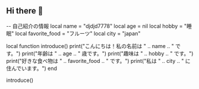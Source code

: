 ## Hi there 👋

-- 自己紹介の情報
local name = "djdjd7778"
local age = nil
local hobby = "睡眠"
local favorite_food = "フルーツ"
local city = "japan"


local function introduce()
    print("こんにちは！私の名前は " .. name .. " です。")
    print("年齢は " .. age .. " 歳です。")
    print("趣味は " .. hobby .. " です。")
    print("好きな食べ物は " .. favorite_food .. " です。")
    print("私は " .. city .. " に住んでいます。")
end


introduce()
